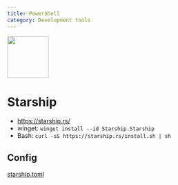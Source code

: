 ```yaml
---
title: PowerShell
category: Development tools
---
```


<img src="https://starship.rs/icon.png" width="96">

# Starship

- https://starship.rs/
- winget: `winget install --id Starship.Starship`
- Bash: `curl -sS https://starship.rs/install.sh | sh`


## Config

[starship.toml](https://github.com/FelisDiligens/dotfiles/blob/master/.config/starship.toml)